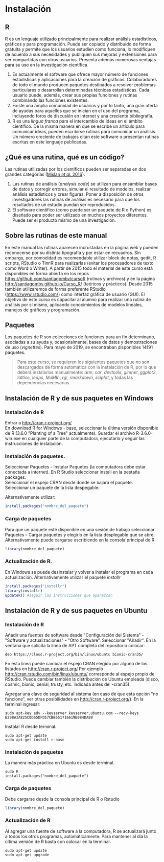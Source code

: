 # Instalación

## R
R es un lenguaje utilizado principalmente para realizar análisis estadísticos, gráficos y para programación. Puede ser copiado y distribuido de forma gratuita y permite que los usuarios estudien como funciona, lo modifiquen de acuerdo a sus necesidades y publiquen sus mejoras y extensiones para ser compartidas con otros usuarios. Presenta además numerosas ventajas para su uso en la investigación científica.   

1. Es actualmente el software que ofrece mayor número de funciones estadísticas y aplicaciones para la creación de gráficos. Colaboradores de todo el mundo producen paquetes destinados a resolver problemas particulares o desarrollan determinadas técnicas estadísticas. Cada usuario puede, además, crear sus propias funciones y rutinas combinando las funciones existentes.   
2. Existe una amplia comunidad de usuarios y por lo tanto, una gran oferta de ayudas para aquellos que se inician en el uso del programa, incluyendo foros de discusión en internet y una creciente bibliografía.   
3. R es una *lingua franca* para el intercambio de ideas en el ámbito científico. De la misma manera en que se escribe un artículo para comunicar ideas, pueden escribirse rutinas para comunicar un análisis. Un número creciente de trabajos citan este software o presentan rutinas escritas en este lenguaje publicadas.   

## ¿Qué es una rutina, qué es un código?

Las rutinas utilizadas por los científicos pueden ser separadas en dos grandes categorías ([Mislan *et al.* 2016](https://www.sciencedirect.com/science/article/pii/S0169534715002906)).   

1. Las rutinas de análisis (*analysis code*) se utilizan para ensamblar bases de datos y corregir errores, simular el resultado de modelos, realizar análisis estadísticos y crear figuras. Poner a disposición de otros investigadores las rutinas de análisis es necesario para que los resultados de un estudio puedan ser reproducidos.   
2. El software científico (como puede ser un paquete de R o Python) es diseñado para poder ser utilizado en muchos proyectos diferentes. Puede ser  el producto mismo de una investigación.   

## Sobre las rutinas de este manual

En este manual las rutinas aparecen incrustadas en la página web y pueden reconocerse por su distinta tipografía y por estar en recuadros. Sin embargo, por comodidad es recomendable utilizar block de notas, gedit, R scripts, RStudio o TinnR para realizarlas (evitar los procesadores de texto como Word o Writer). A partir de 2015 todo el material de este curso está disponibles en forma abierta en los repos https://github.com/santiagombv/cursoR (rutinas y archivos) y en la página http://santiagombv.github.io/Curso_R/ (teóricos y prácticos). Desde 2015 también utilizaremos de forma preferente RStudio (https://www.rstudio.com/) como interfaz gráfica de usuario (GUI).
El objetivo de este curso es capacitar al alumno para realizar una rutina de análisis por sí mismo, aplicando conocimientos de modelos lineales, manejos de gráficos y programación. 

## Paquetes
Los paquetes de R son colecciones de funciones para un fin determinado, asociadas a su ayuda y, ocasionalmente, bases de datos y demostraciones de uso (*vignettes*). Para mayo de 2019, se encontraban disponibles 14191 paquetes.

> Para este curso, se requieren los siguientes paquetes que no son descargados de forma automática con la instalación de R, por lo que deberá instalarlos manualmente: *arm*, *car*, *devtools*, *glmnet*, *ggplot2*, *lattice*, *leaps*, *MuMIn*, *rgl*, *rmarkdown*, *sciplot*,  y todas las dependencias necesarias.  

## Instalación de R y de sus paquetes en Windows

### Instalación de R

Entrar a http://cran.r-project.org/   
En download R for Windows - base, seleccionar la última versión disponible de R (3.6.0 "Planting of a Tree" actualmente). Guardar el archivo R-3.6.0-win.exe en cualquier parte de la computadora, ejecutarlo y seguir las instrucciones de instalación. 

### Instalación de paquetes.

Seleccionar Paquetes - Instalar Paquetes (la computadora debe estar conectada a internet). En R Studio seleccionar install en la pestaña packages.  
Seleccionar el espejo CRAN desde donde se bajará el paquete.  
Seleccionar un paquete de la lista despegable. 

Alternativamente utilizar:  

```R
install.packages("nombre_del_paquete")
```

### Carga de paquetes

Para que un paquete esté disponible en una sesión de trabajo seleccionar Paquetes – Cargar paquetes y elegirlo en la lista desplegable que se abre. Alternativamente puede cargarse escribiendo en la consola principal de R.

```R
library(nombre_del_paquete)
```

### Actualización de R. 
En Windows se puede desinstalar y volver a instalar el programa en cada actualización. Alternativamente utilizar el paquete *installr*

```R
install.packages("installr")
library(installr)
updateR() #seguir las instrucciones que aparezcan
```

## Instalación de R y de sus paquetes en Ubuntu

### Instalación de R

Añadir una fuentes de software desde "Configuración del Sistema" - "Software y actualizaciones" - "Otro Software". Seleccionar "Añadir". En la ventana que solicita la línea de APT completa del repositorio colocar:   
```
deb https://cloud.r-project.org/bin/linux/ubuntu bionic-cran35/
```
En esta línea puede cambiar el espejo CRAN elegido por alguno de los listados en  http://cran.r-project.org/ Por ejemplo http://cran.rstudio.com/bin/linux/ubuntu/  corresponde al espejo propio de RStudio. Puede cambiar también la distribución de Ubuntu empleada (disco, cosmic, bionic, xenial, trusty, etc. indicada antes del -cran35). 

Agregar una clave de seguridad al sistema (en caso de que esta opción "no funcione", ver otras posibilidades en http://cran.r-project.org/). En la terminal ingresar:     
```
sudo apt-key adv --keyserver keyserver.ubuntu.com --recv-keys E298A3A825C0D65DFD57CBB651716619E084DAB9
```

Instalar R desde terminal.     

```
sudo apt-get update
sudo apt-get install r-base
```

### Instalación de paquetes

La manera más práctica en Ubuntu es desde terminal.
```
sudo R
install.packages("nombre_del_paquete")
```

### Carga de paquetes

Debe cargarse desde la consola principal de R o Rstudio

```R
library(nombre_del_paquete)
```

### Actualización de R

Al agregar una fuente de software a la computadora, R se actualizará junto a todos los otros programas, automáticamente. Para mantener al día la última versión de R basta con colocar en la terminal. 

```
sudo apt-get update
sudo apt-get upgrade
```




